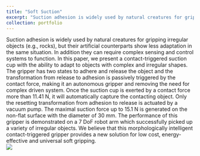 ```yaml
---
title: "Soft Suction"
excerpt: "Suction adhesion is widely used by natural creatures for gripping irregular objects (e.g., rocks), but their artificial counterparts show less adaptation in the same situation. In addition they can require complex sensing and control systems to function. In this paper, we present a contact-triggered suction cup with the ability to adapt to objects with complex and irregular shapes.<br/><img src='/images/soft_grasping2.gif'>"
collection: portfolio
---
```


Suction adhesion is widely used by natural creatures for gripping irregular objects (e.g., rocks), but their artificial counterparts show less adaptation in the same situation. In addition they can require complex sensing and control systems to function. In this paper, we present a contact-triggered suction cup with the ability to adapt to objects with complex and irregular shapes. The gripper has two states to adhere and release the object and the transformation from release to adhesion is passively triggered by the contact force, making it an autonomous gripper and removing the need for complex driven system. Once the suction cup is exerted by a contact force more than 11.41 N, it will automatically capture the contacting object. Only the resetting transformation from adhesion to release is actuated by a vacuum pump. The maximal suction force up to 15.1 N is generated on the non-flat surface with the diameter of 30 mm. The performance of this gripper is demonstrated on a 7 DoF robot arm which successfully picked up a variety of irregular objects. We believe that this morphologically intelligent contact-triggered gripper provides a new solution for low cost, energy-effective and universal soft gripping.<br/><img src='/images/soft_grasping2.gif'>

